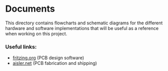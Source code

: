 # Documents

This directory contains flowcharts and schematic diagrams for the different hardware and software implementations that will be useful as a reference when working on this project. 

### Useful links:

- [fritzing.org](http://fritzing.org/home/) (PCB design software)
- [aisler.net](https://aisler.net/) (PCB fabrication and shipping)
